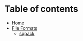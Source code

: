 # Table of contents

* [Home](README.md)
* [File Formats](file-formats/README.md)
  * [sqpack](file-formats/sqpack.md)


